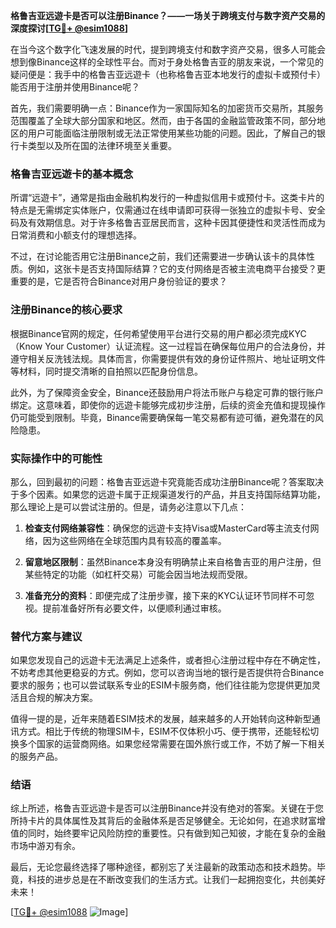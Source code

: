 **格鲁吉亚远遊卡是否可以注册Binance？——一场关于跨境支付与数字资产交易的深度探讨[[TG💪+ @esim1088](https://t.me/s/esim1088)]**

在当今这个数字化飞速发展的时代，提到跨境支付和数字资产交易，很多人可能会想到像Binance这样的全球性平台。而对于身处格鲁吉亚的朋友来说，一个常见的疑问便是：我手中的格鲁吉亚远遊卡（也称格鲁吉亚本地发行的虚拟卡或预付卡）能否用于注册并使用Binance呢？

首先，我们需要明确一点：Binance作为一家国际知名的加密货币交易所，其服务范围覆盖了全球大部分国家和地区。然而，由于各国的金融监管政策不同，部分地区的用户可能面临注册限制或无法正常使用某些功能的问题。因此，了解自己的银行卡类型以及所在国的法律环境至关重要。

### 格鲁吉亚远遊卡的基本概念

所谓“远遊卡”，通常是指由金融机构发行的一种虚拟信用卡或预付卡。这类卡片的特点是无需绑定实体账户，仅需通过在线申请即可获得一张独立的虚拟卡号、安全码及有效期信息。对于许多格鲁吉亚居民而言，这种卡因其便捷性和灵活性而成为日常消费和小额支付的理想选择。

不过，在讨论能否用它注册Binance之前，我们还需要进一步确认该卡的具体性质。例如，这张卡是否支持国际结算？它的支付网络是否被主流电商平台接受？更重要的是，它是否符合Binance对用户身份验证的要求？

### 注册Binance的核心要求

根据Binance官网的规定，任何希望使用平台进行交易的用户都必须完成KYC（Know Your Customer）认证流程。这一过程旨在确保每位用户的合法身份，并遵守相关反洗钱法规。具体而言，你需要提供有效的身份证件照片、地址证明文件等材料，同时提交清晰的自拍照以匹配身份信息。

此外，为了保障资金安全，Binance还鼓励用户将法币账户与稳定可靠的银行账户绑定。这意味着，即使你的远遊卡能够完成初步注册，后续的资金充值和提现操作仍可能受到限制。毕竟，Binance需要确保每一笔交易都有迹可循，避免潜在的风险隐患。

### 实际操作中的可能性

那么，回到最初的问题：格鲁吉亚远遊卡究竟能否成功注册Binance呢？答案取决于多个因素。如果您的远遊卡属于正规渠道发行的产品，并且支持国际结算功能，那么理论上是可以尝试注册的。但是，请务必注意以下几点：

1. **检查支付网络兼容性**：确保您的远遊卡支持Visa或MasterCard等主流支付网络，因为这些网络在全球范围内具有较高的覆盖率。
   
2. **留意地区限制**：虽然Binance本身没有明确禁止来自格鲁吉亚的用户注册，但某些特定的功能（如杠杆交易）可能会因当地法规而受限。

3. **准备充分的资料**：即便完成了注册步骤，接下来的KYC认证环节同样不可忽视。提前准备好所有必要文件，以便顺利通过审核。

### 替代方案与建议

如果您发现自己的远遊卡无法满足上述条件，或者担心注册过程中存在不确定性，不妨考虑其他更稳妥的方式。例如，您可以咨询当地的银行是否提供符合Binance要求的服务；也可以尝试联系专业的ESIM卡服务商，他们往往能为您提供更加灵活且合规的解决方案。

值得一提的是，近年来随着ESIM技术的发展，越来越多的人开始转向这种新型通讯方式。相比于传统的物理SIM卡，ESIM不仅体积小巧、便于携带，还能轻松切换多个国家的运营商网络。如果您经常需要在国外旅行或工作，不妨了解一下相关的服务产品。

### 结语

综上所述，格鲁吉亚远遊卡是否可以注册Binance并没有绝对的答案。关键在于您所持卡片的具体属性及其背后的金融体系是否足够健全。无论如何，在追求财富增值的同时，始终要牢记风险防控的重要性。只有做到知己知彼，才能在复杂的金融市场中游刃有余。

最后，无论您最终选择了哪种途径，都别忘了关注最新的政策动态和技术趋势。毕竟，科技的进步总是在不断改变我们的生活方式。让我们一起拥抱变化，共创美好未来！

[[TG💪+ @esim1088](https://t.me/s/esim1088) ![Image](https://i.postimg.cc/4NQfJmqS/Snipaste-2025-05-13-00-14-12.png)]